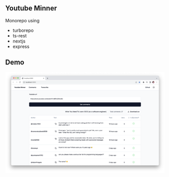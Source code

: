 ## Youtube Minner

Monorepo using

- turborepo
- ts-rest
- nextjs
- express

## Demo

![demo](/demo.png)
